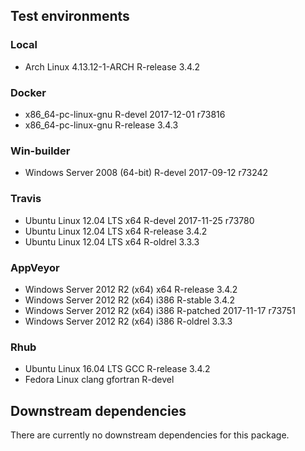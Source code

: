 ## Test environments

### Local
* Arch Linux 4.13.12-1-ARCH  R-release 3.4.2

### Docker
* x86_64-pc-linux-gnu                R-devel   2017-12-01 r73816
* x86_64-pc-linux-gnu                R-release 3.4.3

### Win-builder
* Windows Server 2008 (64-bit)       R-devel   2017-09-12 r73242

### Travis
* Ubuntu Linux 12.04 LTS x64         R-devel   2017-11-25 r73780
* Ubuntu Linux 12.04 LTS x64         R-release 3.4.2
* Ubuntu Linux 12.04 LTS x64         R-oldrel  3.3.3

### AppVeyor
* Windows Server 2012 R2 (x64) x64   R-release 3.4.2
* Windows Server 2012 R2 (x64) i386  R-stable  3.4.2
* Windows Server 2012 R2 (x64) i386  R-patched 2017-11-17 r73751
* Windows Server 2012 R2 (x64) i386  R-oldrel  3.3.3

### Rhub
* Ubuntu Linux 16.04 LTS GCC         R-release 3.4.2
* Fedora Linux clang gfortran        R-devel

## Downstream dependencies
There are currently no downstream dependencies for this package.
